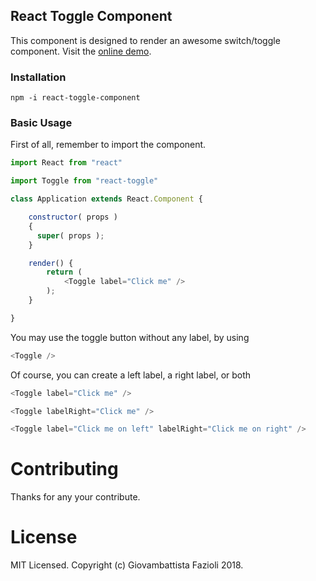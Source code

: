 ## React Toggle Component

This component is designed to render an awesome switch/toggle component.
Visit the [online demo](https://gfazioli.github.io/react-toggle/).

### Installation

```
npm -i react-toggle-component
```

### Basic Usage

First of all, remember to import the component.

```js
import React from "react"

import Toggle from "react-toggle"

class Application extends React.Component {

    constructor( props )
    {
      super( props );
    }

    render() {
        return (
            <Toggle label="Click me" />
        );
    }

}
```

You may use the toggle button without any label, by using

```js
<Toggle />
```

Of course, you can create a left label, a right label, or both

```js
<Toggle label="Click me" />

<Toggle labelRight="Click me" />

<Toggle label="Click me on left" labelRight="Click me on right" />

```

# Contributing

Thanks for any your contribute.

# License

MIT Licensed. Copyright (c) Giovambattista Fazioli 2018.
